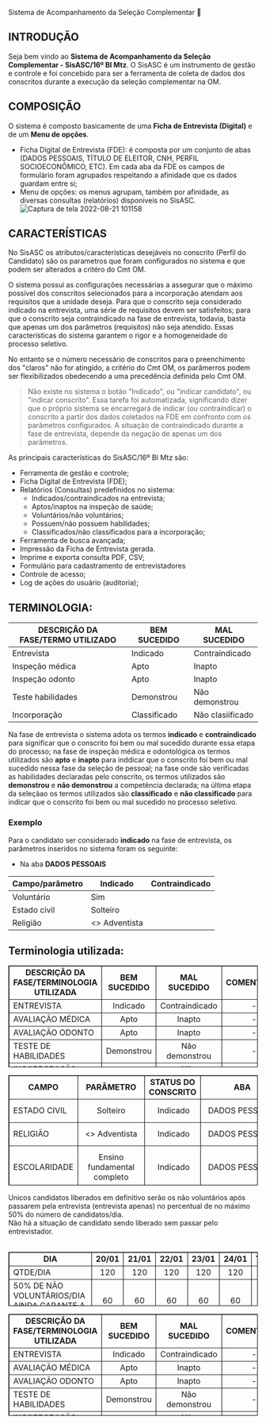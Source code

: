 Sistema de Acompanhamento da Seleção Complementar 👋

## INTRODUÇÃO
Seja bem vindo ao **Sistema de Acompanhamento da Seleção Complementar - SisASC/16º BI Mtz**. O SisASC é um instrumento de gestão e controle e foi concebido para ser a ferramenta de coleta de dados dos conscritos durante a execução da seleção complementar na OM. 

## COMPOSIÇÃO
O sistema é composto basicamente de uma **Ficha de Entrevista (Digital)** e de um **Menu de opções**. 
 - Ficha Digital de Entrevista (FDE): é composta por um conjunto de abas (DADOS PESSOAIS, TÍTULO DE ELEITOR, CNH, PERFIL SOCIOECONÔMICO, ETC). Em cada aba da FDE os campos de formulário foram agrupados respeitando a afinidade que os dados guardam entre si;
 - Menu de opções: os menus agrupam, também por afinidade, as diversas consultas (relatórios) disponíveis no SisASC.
   ![Captura de tela 2022-08-21 101158](https://user-images.githubusercontent.com/121310141/209475723-7f4a0878-d560-4120-bc87-e521c0c53118.png)

## CARACTERÍSTICAS
No SisASC os atributos/características desejáveis no conscrito (Perfil do Candidato) são os parametros que foram configurados no sistema e que podem ser alterados a critéro do Cmt OM.

O sistema possui as configurações necessárias a assegurar que o máximo possível dos conscritos selecionados para a incorporação atendam aos requisitos que a unidade deseja. Para que o conscrito seja considerado indicado na entrevista, uma série de requisitos devem ser satisfeitos; para que o conscrito seja contraindicado na fase de entrevista, todavia, basta que apenas um dos parâmetros (requisitos) não seja atendido. Essas características do sistema garantem o rigor e a homogeneidade do processo seletivo. 

No entanto se o número necessário de conscritos para o preenchimento dos "claros" não for atingido, a critério do Cmt OM, os parâmerros podem ser flexibilizados obedecendo a uma precedência definida pelo Cmt OM. 
> Não existe no sistema o botão "Indicado", ou "indicar candidato", ou "indicar conscrito". Essa tarefa foi automatizada, significando dizer que o próprio sistema se encarregará de indicar (ou contraindicar) o conscrito a partir dos dados coletados na FDE em confronto com os parâmetros configurados.
A situação de contraindicado durante a fase de entrevista, depende da negação de apenas um dos parâmetros.

As principais características do SisASC/16º BI Mtz são:
- Ferramenta de gestão e controle;
- Ficha Digital de Entrevista (FDE);
- Relatórios (Consultas) predefinidos no sistema:
  - Indicados/contraindicados na entrevista;
  - Aptos/inaptos na inspeção de saúde;
  - Voluntários/não voluntários;
  - Possuem/não possuem habilidades;
  - Classificados/não classificados para a incorporação;
 - Ferramenta de busca avançada;
 - Impressão da Ficha de Entrevista gerada.
 - Imprime e exporta consulta PDF, CSV;
 - Formulário para cadastramento de entrevistadores
 - Controle de acesso;
 - Log de ações do usuário (auditoria);

## TERMINOLOGIA:
 DESCRIÇÃO DA FASE/TERMO UTILIZADO | BEM SUCEDIDO |   MAL SUCEDIDO   | 
-----------------------------------|--------------|------------------|
 Entrevista                        | Indicado     | Contraindicado   |   
 Inspeção médica                   | Apto         | Inapto           |      
 Inspeção odonto                   | Apto         | Inapto           |      
 Teste habilidades                 | Demonstrou   | Não demonstrou   |      
 Incorporação                      | Classificado | Não clasiificado |      
 
Na fase de entrevista o sistema adota os termos **indicado** e **contraindicado** para significar que o conscrito foi bem ou mal sucedido durante essa etapa do processo; na fase de inspeção médica e odontológica os termos utilizados são **apto** e **inapto** para inddicar que o conscrito foi bem ou mal sucedido nessa fase da seleção de pessoal; na fase onde são verificadas as habilidades declaradas pelo conscrito, os termos utilizados são **demonstrou** e **não demonstrou** a competência declarada; na última etapa da seleçãao os termos utilizados são **classificado** e **não classificado** para indicar que o conscrito foi bem ou mal sucedido no processo seletivo.
 
 ### Exemplo
Para o candidato ser considerado **indicado** na fase de entrevista, os parâmetros inseridos no sistema foram os seguinte:
 - Na aba **DADOS PESSOAIS**

 Campo/parâmetro   | Indicado      | Contraindicado | 
-------------------|---------------|----------------|
 Voluntário        | Sim           |                |   
 Estado civil      | Solteiro      |                |      
 Religião          | <> Adventista |                |    
 
## Terminologia utilizada:
<table style="width: 100%; height: 205px; border-color: #000000;" border="1">
<tbody>
<tr>
<td style="text-align: center;"><strong>DESCRIÇÃO DA FASE/TERMINOLOGIA UTILIZADA</strong></td>
<td style="text-align: center;"><strong> BEM SUCEDIDO</strong></td>
<td style="text-align: center;"><strong>MAL SUCEDIDO</strong></td>
<td style="text-align: center;"><strong>COMENTÁRIO</strong></td>
</tr>
<tr>
<td>ENTREVISTA</td>
<td style="text-align: center;">Indicado</td>
<td style="text-align: center;">Contraindicado</td>
<td style="text-align: center;">&nbsp;-</td>
</tr>
<tr>
<td>AVALIAÇÃO MÉDICA</td>
<td style="text-align: center;">Apto</td>
<td style="text-align: center;">Inapto</td>
<td style="text-align: center;">&nbsp;-</td>
</tr>
<tr>
<td>AVALIAÇÃO ODONTO</td>
<td style="text-align: center;">Apto</td>
<td style="text-align: center;">Inapto</td>
<td style="text-align: center;">&nbsp;-</td>
</tr>
<tr>
<td>TESTE DE HABILIDADES</td>
<td style="text-align: center;">Demonstrou</td>
<td style="text-align: center;">Não demonstrou</td>
<td style="text-align: center;">&nbsp;-</td>
</tr>
<tr>
<td>INCORPORAÇÃO CONSCRITO</td>
<td style="text-align: center;">Classificado</td>
<td style="text-align: center;">Não classificado</td>
<td style="text-align: center;">&nbsp;-</td>
</tr>
</tbody>
</table>


<table style="width: 100%; height: 222px; border-color: #000000;" border="1">
<tbody>
<tr>
<td style="text-align: center;"><strong>CAMPO</strong></td>
<td style="text-align: center;"><strong> PARÂMETRO</strong></td>
<td style="text-align: center;"><strong>STATUS DO CONSCRITO</strong></td>
<td style="text-align: center;"><strong>ABA</strong></td>
<td style="text-align: center;"><strong>OBS</strong></td>
</tr>
<tr>
<td>ESTADO CIVIL&nbsp;</td>
<td style="text-align: center;">Solteiro</td>
<td style="text-align: center;">&nbsp;Indicado</td>
<td style="text-align: center;">DADOS PESSOAIS</td>
<td style="text-align: center;">Obrigatoriamente solteiro.</td>
</tr>
<tr>
<td>RELIGIÃO</td>
<td style="text-align: center;">&lt;&gt; Adventista</td>
<td style="text-align: center;">&nbsp;Indicado</td>
<td style="text-align: center;">DADOS PESSOAIS</td>
<td style="text-align: center;">Não pode ser adventista</td>
</tr>
<tr>
<td>ESCOLARIDADE</td>
<td style="text-align: center;">Ensino fundamental completo</td>
<td style="text-align: center;">&nbsp;Indicado</td>
<td style="text-align: center;">DADOS PESSOAIS</td>
<td style="text-align: center;">Conscrito com no mínimo o ensino fundamental completo.</td>
</tr>
<tr>
<td>VOLUNTÁRIO</td>
<td style="text-align: center;">Sim</td>
<td style="text-align: center;">&nbsp;Indicado</td>
<td style="text-align: center;">DADOS PESSOAIS</td>
<td style="text-align: center;">&nbsp;-</td>
</tr>
<tr>
<td>MORA COM QUEM NO ENDEREÇO DECLARADO</td>
<td style="text-align: center;">Pais</td>
<td style="text-align: center;">&nbsp;Indicado</td>
<td style="text-align: center;">PERFIL SOCIOECONÔMICO</td>
<td style="text-align: center;">A convivência com a família pressupõe certos atributos morais e éticos&nbsp;necessários à vida na caserna.</td>
</tr>
<tr>
<td>EM CASO DE CONVOCAÇÃO</td>
<td style="text-align: center;">&lt;&gt; Adotarei o aquartelamento como residência</td>
<td style="text-align: center;">&nbsp;Indicado</td>
<td style="text-align: center;">PERFIL SOCIOECONÔMICO</td>
<td style="text-align: center;">Laranjeira pressupõe despesas adicionais com as concessionárias, uso das instalações, outras demandas logísticas e de aprovisionamento</td>
</tr>
<tr>
<td>ARRIMO DE FAMÍLIA</td>
<td style="text-align: center;">Não</td>
<td style="text-align: center;">&nbsp;Indicado</td>
<td style="text-align: center;">PERFIL SOCIOECONÔMICO</td>
<td style="text-align: center;">O conscrito a ser incorporado não pode essencialmente ser arrimo de família .</td>
</tr>
<tr>
<td>PASSAGEM PELA POLÍCIA</td>
<td style="text-align: center;">Não</td>
<td style="text-align: center;">Indicado</td>
<td style="text-align: center;">PERFIL SOCIOECONÔMICO</td>
<td style="text-align: center;">O conscrito para ser indicado na fase de entrevista e estar em condições de concorrer á classificação não pode ter passagem pela polícia.</td>
</tr>
<tr>
<td>EXPERIÊNCIA COM DROGAS</td>
<td style="text-align: center;">Não</td>
<td style="text-align: center;">Indicado</td>
<td style="text-align: center;">PERFIL SOCIOECONÔMICO</td>
<td style="text-align: center;">O conscrito necessariamente não pode ter tido ao longo da vida experiência com drogas.</td>
</tr>
<tr>
<td>USO DE ARMA DE FOGO</td>
<td style="text-align: center;">Não</td>
<td style="text-align: center;">Indicado</td>
<td style="text-align: center;">PERFIL SOCIOECONÔMICO</td>
<td style="text-align: center;">-</td>
</tr>
</tbody>
</table>
<div></div>
<div>Unicos candidatos liberados em definitivo serão os não voluntários após passarem pela entrevista (entrevista apenas) no percentual de no máximo 50% do número de candidatos/dia.&nbsp;</div>
<div>Não há a situação de candidato sendo liberado sem passar pelo entrevistador.</div>
<div>&nbsp;</div>
<table style="width: 100%; height: 109px; border-color: #000000;" border="1">
<tbody>
<tr>
<td style="text-align: center;"><strong>DIA</strong></td>
<td style="text-align: center;"><strong> 20/01</strong></td>
<td style="text-align: center;"><strong>21/01</strong></td>
<td style="text-align: center;"><strong>22/01</strong></td>
<td style="text-align: center;"><strong>23/01</strong></td>
<td style="text-align: center;"><strong>24/01</strong></td>
<td style="text-align: center;"><strong>TOTAL</strong></td>
</tr>
<tr>
<td>QTDE/DIA</td>
<td style="text-align: center;">120</td>
<td style="text-align: center;">120</td>
<td style="text-align: center;">120</td>
<td style="text-align: center;">120</td>
<td style="text-align: center;">120</td>
<td style="text-align: center;">600</td>
</tr>
<tr>
<td>50% DE NÃO VOLUNTÁRIOS/DIA&nbsp; AINDA GARANTE A CS?</td>
<td style="text-align: center;">60</td>
<td style="text-align: center;">60</td>
<td style="text-align: center;">60</td>
<td style="text-align: center;">60</td>
<td style="text-align: center;">60</td>
<td style="text-align: center;">300</td>
</tr>
</tbody>
</table>


<table style="width: 100%; align: center; height: 205px; border-color: #000000;" border="1">
<tbody>
<tr>
<td style="text-align: center;"><strong>DESCRIÇÃO DA FASE/TERMINOLOGIA UTILIZADA</strong></td>
<td style="text-align: center;"><strong> BEM SUCEDIDO</strong></td>
<td style="text-align: center;"><strong>MAL SUCEDIDO</strong></td>
<td style="text-align: center;"><strong>COMENTÁRIO</strong></td>
</tr>
<tr>
<td>ENTREVISTA</td>
<td style="text-align: center;">Indicado</td>
<td style="text-align: center;">Contraindicado</td>
<td style="text-align: center;">&nbsp;-</td>
</tr>
<tr>
<td>AVALIAÇÃO MÉDICA</td>
<td style="text-align: center;">Apto</td>
<td style="text-align: center;">Inapto</td>
<td style="text-align: center;">&nbsp;-</td>
</tr>
<tr>
<td>AVALIAÇÃO ODONTO</td>
<td style="text-align: center;">Apto</td>
<td style="text-align: center;">Inapto</td>
<td style="text-align: center;">&nbsp;-</td>
</tr>
<tr>
<td>TESTE DE HABILIDADES</td>
<td style="text-align: center;">Demonstrou</td>
<td style="text-align: center;">Não demonstrou</td>
<td style="text-align: center;">&nbsp;-</td>
</tr>
<tr>
<td>INCORPORAÇÃO CONSCRITO</td>
<td style="text-align: center;">Classificado</td>
<td style="text-align: center;">Não classificado</td>
<td style="text-align: center;">&nbsp;-</td>
</tr>
</tbody>
</table>

